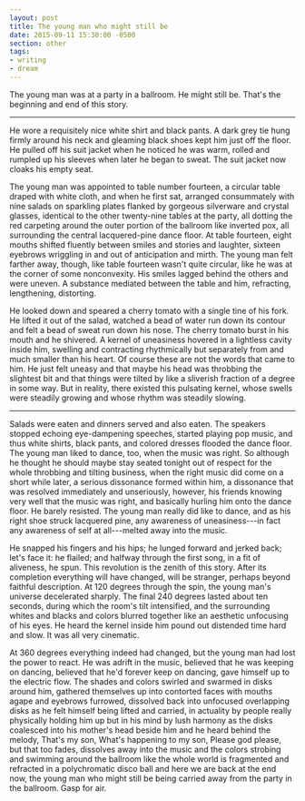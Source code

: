 ```yaml
---
layout: post
title: The young man who might still be
date: 2015-09-11 15:30:00 -0500
section: other
tags:
- writing
- dream
---
```


The young man was at a party in a ballroom. He might still be. That's the beginning and end of this story.

* * *

He wore a requisitely nice white shirt and black pants. A dark grey tie hung firmly around his neck and gleaming black shoes kept him just off the floor. He pulled off his suit jacket when he noticed he was warm, rolled and rumpled up his sleeves when later he began to sweat. The suit jacket now cloaks his empty seat.

The young man was appointed to table number fourteen, a circular table draped with white cloth, and when he first sat, arranged consummately with nine salads on sparkling plates flanked by gorgeous silverware and crystal glasses, identical to the other twenty-nine tables at the party, all dotting the red carpeting around the outer portion of the ballroom like inverted pox, all surrounding the central lacquered-pine dance floor. At table fourteen, eight mouths shifted fluently between smiles and stories and laughter, sixteen eyebrows wriggling in and out of anticipation and mirth. The young man felt farther away, though, like table fourteen wasn't quite circular, like he was at the corner of some nonconvexity. His smiles lagged behind the others and were uneven. A substance mediated between the table and him, refracting, lengthening, distorting.

He looked down and speared a cherry tomato with a single tine of his fork. He lifted it out of the salad, watched a bead of water run down its contour and felt a bead of sweat run down his nose. The cherry tomato burst in his mouth and he shivered. A kernel of uneasiness hovered in a lightless cavity inside him, swelling and contracting rhythmically but separately from and much smaller than his heart. Of course these are not the words that came to him. He just felt uneasy and that maybe his head was throbbing the slightest bit and that things were tilted by like a sliverish fraction of a degree in some way. But in reality, there existed this pulsating kernel, whose swells were steadily growing and whose rhythm was steadily slowing.

* * *

Salads were eaten and dinners served and also eaten. The speakers stopped echoing eye-dampening speeches, started playing pop music, and thus white shirts, black pants, and colored dresses flooded the dance floor. The young man liked to dance, too, when the music was right. So although he thought he should maybe stay seated tonight out of respect for the whole throbbing and tilting business, when the right music did come on a short while later, a serious dissonance formed within him, a dissonance that was resolved immediately and unseriously, however, his friends knowing very well that the music was right, and basically hurling him onto the dance floor. He barely resisted. The young man really did like to dance, and as his right shoe struck lacquered pine, any awareness of uneasiness---in fact any awareness of self at all---melted away into the music.

He snapped his fingers and his hips; he lunged forward and jerked back; let's face it: he flailed; and halfway through the first song, in a fit of aliveness, he spun. This revolution is the zenith of this story. After its completion everything will have changed, will be stranger, perhaps beyond faithful description. At 120 degrees through the spin, the young man's universe decelerated sharply. The final 240 degrees lasted about ten seconds, during which the room's tilt intensified, and the surrounding whites and blacks and colors blurred together like an aesthetic unfocusing of his eyes. He heard the kernel inside him pound out distended time hard and slow. It was all very cinematic.

At 360 degrees everything indeed had changed, but the young man had lost the power to react. He was adrift in the music, believed that he was keeping on dancing, believed that he'd forever keep on dancing, gave himself up to the electric flow. The shades and colors swirled and swarmed in disks around him, gathered themselves up into contorted faces with mouths agape and eyebrows furrowed, dissolved back into unfocused overlapping disks as he felt himself being lifted and carried, in actuality by people really physically holding him up but in his mind by lush harmony as the disks coalesced into his mother's head beside him and he heard behind the melody, That's my son, What's happening to my son, Please god please, but that too fades, dissolves away into the music and the colors strobing and swimming around the ballroom like the whole world is fragmented and refracted in a polychromatic disco ball and here we are back at the end now, the young man who might still be being carried away from the party in the ballroom. Gasp for air.
